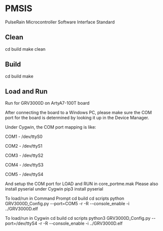 # PMSIS
PulseRain Microcontroller Software Interface Standard

## Clean

cd build
make clean

## Build
cd build
make

## Load and Run

Run for GRV3000D on ArtyA7-100T board

After connecting the board to a Windows PC, please make sure the COM port for the board is determined by looking it up in the Device Manager.

Under Cygwin, the COM port mapping is like:

COM1 - /dev/ttyS0

COM2 - /dev/ttyS1

COM3 - /dev/ttyS2

COM4 - /dev/ttyS3

COM5 - /dev/ttyS4

And setup the COM port for LOAD and RUN in core_portme.mak
Please also install pyserial under Cygwin pip3 install pyserial

To load/run in Command Prompt
cd build
cd scripts
python GRV3000D_Config.py --port=COM5 -r -R --console_enable -i ../GRV3000D.elf

To load/run in Cygwin
cd build
cd scripts
python3 GRV3000D_Config.py --port=/dev/ttyS4 -r -R --console_enable -i ../GRV3000D.elf
